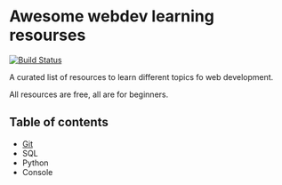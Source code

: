 # Awesome webdev learning resourses

[![Build Status](https://travis-ci.org/Melevir/awesome-webdev-learning.svg?branch=master)](https://travis-ci.org/Melevir/awesome-webdev-learning)

A curated list of resources to learn different topics fo web development.

All resources are free, all are for beginners.

## Table of contents

- [Git](https://github.com/Melevir/awesome-webdev-learning/blob/master/topics/git.md)
- SQL
- Python
- Console
